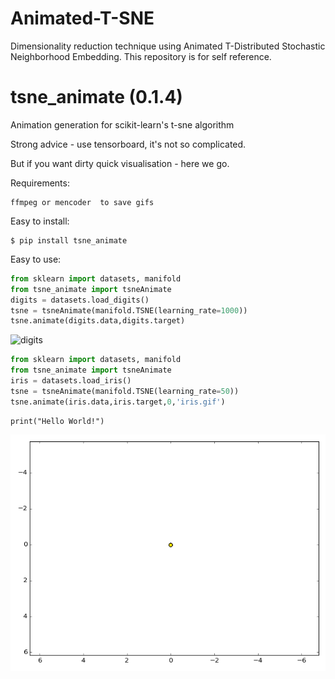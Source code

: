 # Animated-T-SNE
Dimensionality reduction technique using Animated T-Distributed Stochastic Neighborhood Embedding. This repository is for self reference.

# tsne_animate (0.1.4)
Animation generation for scikit-learn's t-sne algorithm

Strong advice - use tensorboard, it's not so complicated. 

But if you want dirty quick visualisation - here we go.


Requirements:
```
ffmpeg or mencoder  to save gifs
```


Easy to install:  
```
$ pip install tsne_animate
```

Easy to use:
```python
from sklearn import datasets, manifold
from tsne_animate import tsneAnimate
digits = datasets.load_digits()
tsne = tsneAnimate(manifold.TSNE(learning_rate=1000))
tsne.animate(digits.data,digits.target)
```

![digits](https://github.com/saugatapaul1010/Animated-T-SNE/blob/master/examples/digits.gif)

```python
from sklearn import datasets, manifold
from tsne_animate import tsneAnimate
iris = datasets.load_iris()
tsne = tsneAnimate(manifold.TSNE(learning_rate=50))
tsne.animate(iris.data,iris.target,0,'iris.gif')
```

```
print("Hello World!")
```



![iris](https://github.com/saugatapaul1010/Animated-T-SNE/blob/master/examples/iris.gif)
